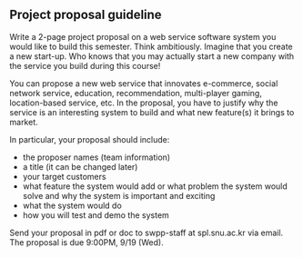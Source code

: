 ## Project proposal guideline

Write a 2-page project proposal on a web service software system you would like to build this semester. Think ambitiously. Imagine that you create a new start-up. Who knows that you may actually start a new company with the service you build during this course! 

You can propose a new web service that innovates e-commerce, social network service, education, recommendation, multi-player gaming, location-based service, etc. In the proposal, you have to justify why the service is an interesting system to build and what new feature(s) it brings to market. 

In particular, your proposal should include:
- the proposer names (team information)
- a title (it can be changed later)
- your target customers
- what feature the system would add or what problem the system would solve and why the system is important and exciting
- what the system would do
- how you will test and demo the system

Send your proposal in pdf or doc to swpp-staff at spl.snu.ac.kr via email. The proposal is due 9:00PM, 9/19 (Wed).

<!--- Please write your proposal in *English*! -->

<!--- For your reference: [Proposal Examples](examples) -->
